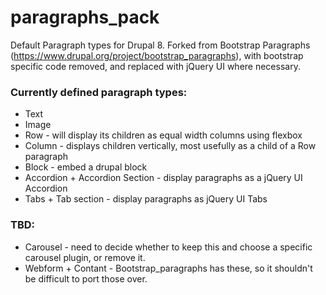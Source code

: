 # paragraphs_pack
Default Paragraph types for Drupal 8.  Forked from Bootstrap Paragraphs (https://www.drupal.org/project/bootstrap_paragraphs), with bootstrap specific code removed, and replaced with jQuery UI where necessary.

### Currently defined paragraph types:

* Text
* Image
* Row - will display its children as equal width columns using flexbox
* Column - displays children vertically, most usefully as a child of a Row paragraph
* Block - embed a drupal block
* Accordion + Accordion Section - display paragraphs as a jQuery UI Accordion
* Tabs + Tab section - display paragraphs as jQuery UI Tabs

### TBD:
* Carousel - need to decide whether to keep this and choose a specific carousel plugin, or remove it.
* Webform + Contant - Bootstrap_paragraphs has these, so it shouldn't be difficult to port those over.
